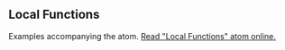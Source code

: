 ## Local Functions

Examples accompanying the atom.
[Read "Local Functions" atom online.](https://stepik.org/lesson/107900/step/1)
